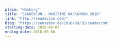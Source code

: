 ```yaml
---
place: "Hamburg"
title: "SEADEVCON - MARITIME HACKATHON 2018"
link: "http://seadevcon.com/"
blog: "https://sensebox.de/2018/09/16/seadevcon"
starting-date: 2018-09-07
ending-date: 2018-09-08
---
```

